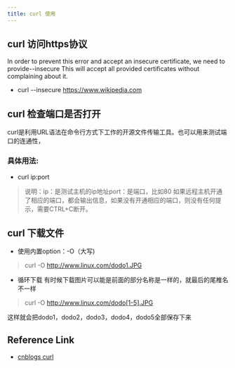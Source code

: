 ```yaml
---
title: curl 使用
---
```


## curl 访问https协议
In order to prevent this error and accept an insecure certificate, we need to provide--insecure This will accept all provided certificates without complaining about it.

- curl --insecure https://www.wikipedia.com 

## curl 检查端口是否打开

curl是利用URL语法在命令行方式下工作的开源文件传输工具。也可以用来测试端口的连通性，
### 具体用法:
- curl ip:port
>说明：ip：是测试主机的ip地址port：是端口，比如80
如果远程主机开通了相应的端口，都会输出信息，如果没有开通相应的端口，则没有任何提示，需要CTRL+C断开。

## curl 下载文件
- 使用内置option：-O（大写)

> curl -O http://www.linux.com/dodo1.JPG

- 循环下载
有时候下载图片可以能是前面的部分名称是一样的，就最后的尾椎名不一样
>  curl -O http://www.linux.com/dodo[1-5].JPG

这样就会把dodo1，dodo2，dodo3，dodo4，dodo5全部保存下来

## Reference Link
- [cnblogs curl](https://www.cnblogs.com/duhuo/p/5695256.html)
